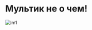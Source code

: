 # Мультик не о чем!
![im1](https://user-images.githubusercontent.com/81910959/117361398-a7fa0180-aec2-11eb-9dcf-7e143560c547.jpg)

